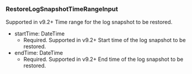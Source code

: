 ### RestoreLogSnapshotTimeRangeInput
Supported in v9.2+
  Time range for the log snapshot to be restored.

- startTime: DateTime
  - Required. Supported in v9.2+
      Start time of the log snapshot to be restored.
- endTime: DateTime
  - Required. Supported in v9.2+
      End time of the log snapshot to be restored.
